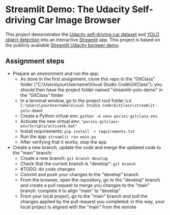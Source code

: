  # Streamlit Demo: The Udacity Self-driving Car Image Browser

This project demonstrates the [Udacity self-driving-car dataset](https://github.com/udacity/self-driving-car) and [YOLO object detection](https://pjreddie.com/darknet/yolo) into an interactive [Streamlit](https://streamlit.io) app. This project is based on the publicly available [Streamlit Udacity borswer demo](https://github.com/streamlit/demo-self-driving/tree/master).

## Assignment steps
* Prepare an environment and run the app:
    * As done in the first assignment, clone this repo in the "GitClass" folder ("C:\Users\yourUsername\Visual Studio Code\GitClass"); you should then have the project folder named "streamlit-yolo-demo" in the "GitClass" folder
    * In a terminal window, go to the project root folder (```cd C:\Users\yourUsername\Visual Studio Code\GitClass\streamlit-yolo-demo```)
    * Create a Python virtual env: ```python -m venv porini-gitclass-env```
    * Activate the new virtual env: ```"porini-gitclass-env/Scripts/activate.bat"```
    * Install requirements: ```pip install -r requirements.txt```
    * Run the app: ```streamlit run main.py```
    * After verifying that it works, stop the app
* Create a new branch, update the code and merge the updated code to the "main" branch:
    * Create a new branch: ```git branch develop```
    * Check that the current branch is "develop": ```git branch```
    * #TODO: do code changes
    * Commit and push your changes to the "develop" branch
    * From the browser, open the repository, go to the "develop" branch and create a pull request to merge you changes to the "main" branch: complete it to align "main" to "develop"
    * From your local project, go to the "main" branch and pull the changes applied by the pull request you completed: in this way, your local project is aligned with the "main" from the remote
